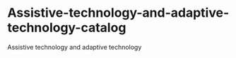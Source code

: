 # Assistive-technology-and-adaptive-technology-catalog
Assistive technology and adaptive technology
